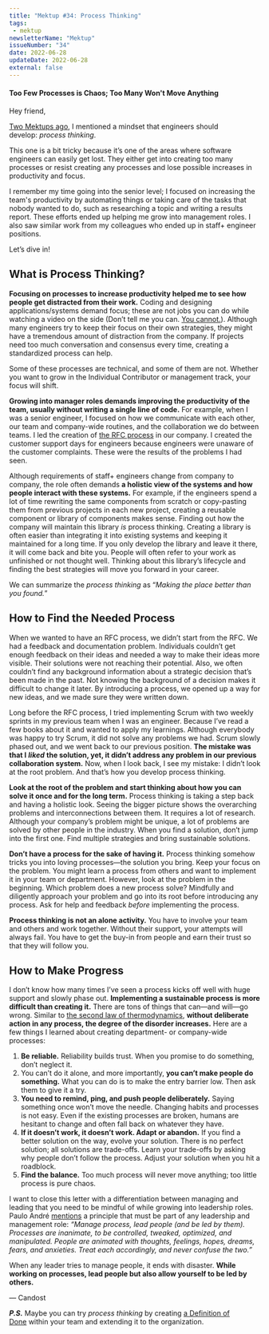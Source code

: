```yaml
---
title: "Mektup #34: Process Thinking"
tags:
 - mektup
newsletterName: "Mektup"
issueNumber: "34"
date: 2022-06-28
updateDate: 2022-06-28
external: false
---
```



#### Too Few Processes is Chaos; Too Many Won't Move Anything

Hey friend,

[Two Mektups ago](/newsletter/mektup-32/), I mentioned a mindset that engineers should develop: _process thinking_.

This one is a bit tricky because it’s one of the areas where software engineers can easily get lost. They either get into creating too many processes or resist creating any processes and lose possible increases in productivity and focus.

I remember my time going into the senior level; I focused on increasing the team's productivity by automating things or taking care of the tasks that nobody wanted to do, such as researching a topic and writing a results report. These efforts ended up helping me grow into management roles. I also saw similar work from my colleagues who ended up in staff+ engineer positions.

Let’s dive in!

## What is Process Thinking?

**Focusing on processes to increase productivity helped me to see how people get distracted from their work.** Coding and designing applications/systems demand focus; these are not jobs you can do while watching a video on the side (Don’t tell me you can. [You cannot.](https://www.psychologytoday.com/us/blog/creativity-without-borders/201405/the-myth-multitasking)). Although many engineers try to keep their focus on their own strategies, they might have a tremendous amount of distraction from the company. If projects need too much conversation and consensus every time, creating a standardized process can help.

Some of these processes are technical, and some of them are not. Whether you want to grow in the Individual Contributor or management track, your focus will shift.

**Growing into manager roles demands improving the productivity of the team, usually without writing a single line of code.** For example, when I was a senior engineer, I focused on how we communicate with each other, our team and company-wide routines, and the collaboration we do between teams. I led the creation of [the RFC process](/how-to-stop-endless-discussions/) in our company. I created the customer support days for engineers because engineers were unaware of the customer complaints. These were the results of the problems I had seen.

Although requirements of staff+ engineers change from company to company, the role often demands **a holistic view of the systems and how people interact with these systems.** For example, if the engineers spend a lot of time rewriting the same components from scratch or copy-pasting them from previous projects in each new project, creating a reusable component or library of components makes sense. Finding out how the company will maintain this library _is_ process thinking. Creating a library is often easier than integrating it into existing systems and keeping it maintained for a long time. If you only develop the library and leave it there, it will come back and bite you. People will often refer to your work as unfinished or not thought well. Thinking about this library’s lifecycle and finding the best strategies will move you forward in your career.

We can summarize the _process thinking_ as “_Making the place better than you found._”

## How to Find the Needed Process

When we wanted to have an RFC process, we didn’t start from the RFC. We had a feedback and documentation problem. Individuals couldn’t get enough feedback on their ideas and needed a way to make their ideas more visible. Their solutions were not reaching their potential. Also, we often couldn’t find any background information about a strategic decision that’s been made in the past. Not knowing the background of a decision makes it difficult to change it later. By introducing a process, we opened up a way for new ideas, and we made sure they were written down.

Long before the RFC process, I tried implementing Scrum with two weekly sprints in my previous team when I was an engineer. Because I’ve read a few books about it and wanted to apply my learnings. Although everybody was happy to try Scrum, it did not solve any problems we had. Scrum slowly phased out, and we went back to our previous position. **The mistake was that I** _**liked**_ **the solution, yet, it didn’t address any problem in our previous collaboration system.** Now, when I look back, I see my mistake: I didn’t look at the root problem. And that’s how you develop process thinking.

**Look at the root of the problem and start thinking about how you can solve it once and for the long term.** Process thinking is taking a step back and having a holistic look. Seeing the bigger picture shows the overarching problems and interconnections between them. It requires a lot of research. Although your company’s problem might be unique, a lot of problems are solved by other people in the industry. When you find a solution, don’t jump into the first one. Find multiple strategies and bring sustainable solutions.

**Don’t have a process for the sake of having it.** Process thinking somehow tricks you into loving processes—the solution you bring. Keep your focus on the problem. You might learn a process from others and want to implement it in your team or department. However, look at the problem in the beginning. Which problem does a new process solve? Mindfully and diligently approach your problem and go into its root before introducing any process. Ask for help and feedback _before_ implementing the process.

**Process thinking is not an alone activity.** You have to involve your team and others and work together. Without their support, your attempts will always fail. You have to get the buy-in from people and earn their trust so that they will follow you.

## How to Make Progress

I don’t know how many times I’ve seen a process kicks off well with huge support and slowly phase out. **Implementing a sustainable process is more difficult than creating it.** There are tons of things that can—and will—go wrong. Similar to [the second law of thermodynamics](https://en.wikipedia.org/wiki/Second_law_of_thermodynamics), **without deliberate action in any process, the degree of the disorder increases.** Here are a few things I learned about creating department- or company-wide processes:

1. **Be reliable.** Reliability builds trust. When you promise to do something, don’t neglect it.
2. You can’t do it alone, and more importantly, **you can’t make people do something.** What you can do is to make the entry barrier low. Then ask them to give it a try.
3. **You need to remind, ping, and push people deliberately.** Saying something once won’t move the needle. Changing habits and processes is not easy. Even if the existing processes are broken, humans are hesitant to change and often fall back on whatever they have.
4. **If it doesn’t work, it doesn’t work. Adapt or abandon.** If you find a better solution on the way, evolve your solution. There is no perfect solution; all solutions are trade-offs. Learn your trade-offs by asking why people don’t follow the process. Adjust your solution when you hit a roadblock.
5. **Find the balance.** Too much process will never move anything; too little process is pure chaos.

I want to close this letter with a differentiation between managing and leading that you need to be mindful of while growing into leadership roles. Paulo André [mentions](https://hagakure.substack.com/p/twh35-20-principles-i-strive-to-live) a principle that must be part of any leadership and management role: _“Manage process, lead people (and be led by them). Processes are inanimate, to be controlled, tweaked, optimized, and manipulated. People are animated with thoughts, feelings, hopes, dreams, fears, and anxieties. Treat each accordingly, and never confuse the two.”_

When any leader tries to manage people, it ends with disaster. **While working on processes, lead people but also allow yourself to be led by others.**

— Candost

_**P.S.**_ Maybe you can try _process thinking_ by creating [a Definition of Done](/newsletter/mektup-26/) within your team and extending it to the organization.

